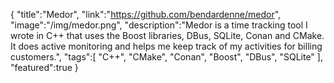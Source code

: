 {
    "title":"Medor",
    "link":"https://github.com/bendardenne/medor",
    "image":"/img/medor.png",
    "description":"Medor is a time tracking tool I wrote in C++ that uses the Boost libraries, DBus, SQLite, Conan and CMake. It does active monitoring and helps me keep track of my activities for billing customers.",
    "tags":[
          "C++",
          "CMake",
          "Conan",
          "Boost",
          "DBus",
          "SQLite"
        ],
    "featured":true
}
